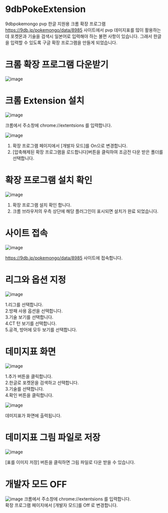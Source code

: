 # 9dbPokeExtension
9dbpokemongo pvp 한글 지원용 크롬 확장 프로그램
https://9db.jp/pokemongo/data/8985 사이트에서 pvp 데미지표를 많이 활용하는데
포켓몬과 기술을 검색시 일본어로 입력해야 하는 불편 사항이 있습니다.
그래서 한글을 입력할 수 있도록 구글 확장 프로그램을 만들게 되었습니다.

# 크롬 확장 프로그램 다운받기
![image](https://user-images.githubusercontent.com/3176173/78344276-1f31d780-75d7-11ea-9a4a-858635869b03.png)


# 크롬 Extension 설치
![image](https://user-images.githubusercontent.com/3176173/78344688-b0a14980-75d7-11ea-97b6-c08ab7083485.png)

크롬에서 주소창에 chrome://extentsions 를 입력합니다.


![image](https://user-images.githubusercontent.com/3176173/78344845-ee05d700-75d7-11ea-8c49-bce536097079.png)

1. 확장 프로그램 페이지에서 [개발자 모드]를 On으로 변경합니다.
2. [압축해제된 확장 프로그램을 로드합니다]버튼을 클릭하여 조금전 다운 받은 폴더를 선택합니다.



# 확장 프로그램 설치 확인
![image](https://user-images.githubusercontent.com/3176173/78345537-b4819b80-75d8-11ea-8281-07e76cd7a0a0.png)

1. 확장 프로그램 설치 확인 합니다.
2. 크롬 브라우저의 우측 상단에 해당 플러그인이 표시되면 설치가 완료 되었습니다.



# 사이트 접속
![image](https://user-images.githubusercontent.com/3176173/78346261-c31c8280-75d9-11ea-8101-4efc828271e7.png)

https://9db.jp/pokemongo/data/8985 사이트에 접속합니다.

# 리그와 옵션 지정
![image](https://user-images.githubusercontent.com/3176173/78346514-142c7680-75da-11ea-916c-7ca49e8faeab.png)

1.리그를 선택합니다.<br/>
2.방패 사용 옵션을 선택합니다.<br/>
3.기술 보기를 선택합니다.<br/>
4.CT 턴 보기를 선택합니다. <br/>
5.공격, 방어에 모두 보기를 선택합니다.<br/>


# 데미지표 화면
![image](https://user-images.githubusercontent.com/3176173/78347477-86ea2180-75db-11ea-9368-93f9165dac9d.png)

1.추가 버튼을 클릭합니다.<br/>
2.한글로 포켓몬을 검색하고 선택합니다.<br/>
3.기술를 선택합니다.<br/>
4.확인 버튼을 클릭합니다.<br/>

![image](https://user-images.githubusercontent.com/3176173/78347838-04ae2d00-75dc-11ea-87ac-839c00ed8dcd.png)

 데미지표가 화면에 출력됩니다.

# 데미지표 그림 파일로 저장
![image](https://user-images.githubusercontent.com/3176173/78348184-93bb4500-75dc-11ea-92cc-889dec8ef70e.png)

[표를 이미지 저장] 버튼을 클릭하면 그림 파일로 다운 받을 수 있습니다. 

# 개발자 모드 OFF
![image](https://user-images.githubusercontent.com/3176173/78348369-e137b200-75dc-11ea-9f7a-15b65a232bca.png)
크롬에서 주소창에 chrome://extentsions 를 입력합니다.<br/>
확장 프로그램 페이지에서 [개발자 모드]를 Off 로 변경합니다.
